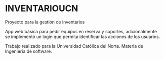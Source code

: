 # INVENTARIOUCN
Proyecto para la gestión de inventarios

App web básica para pedir equipos en reserva y soportes, adicionalmente se implementó un login que permita identificar las acciones de los usuarios.

Trabajo realizado para la Universidad Católica del Norte. Materia de Ingenieria de software.
